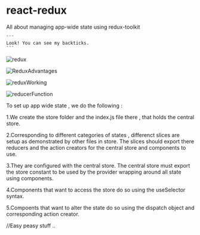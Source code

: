 # react-redux
All about managing app-wide state using redux-toolkit
````
```
Look! You can see my backticks.
```
````

![redux](https://user-images.githubusercontent.com/78524327/214512272-d7e1c35f-a4c5-4d7f-aa5e-5c8eb4e65617.png)

![ReduxAdvantages](https://user-images.githubusercontent.com/78524327/214512077-7d431f29-f0f2-4ffe-acf6-5e015c03b609.png)

 ![reduxWorking](https://user-images.githubusercontent.com/78524327/214511918-6db1b15b-7979-4dd7-b08b-3f5b5ba31561.png)
 
 ![reducerFunction](https://user-images.githubusercontent.com/78524327/214513186-f2dfb175-286a-4cc4-b441-b9bf88e08877.png)
 
 To set up app wide state , we do the following : 
 
 1.We create the store folder  and the index.js file there , that holds the central store.
 
 2.Corresponding to different categories of states , differenct slices are setup as demonstrated by other files in store.
 The slices should export there reducers and the action creators for the central store and components to use.
 
 3.They are configured with the central store.
 The central store must export the store constant to be used by the provider wrapping around all state using components.
 
 4.Components that want to access the store do so using the useSelector syntax.
 
 5.Compoents that want to alter the state do so using the dispatch object and corresponding action creator.
 
 //Easy peasy stuff ..

